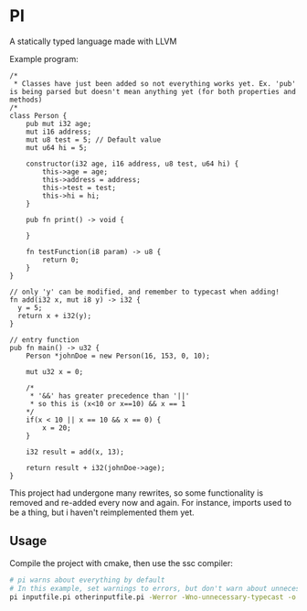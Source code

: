 # PI

A statically typed language made with LLVM

Example program:

```
/*
 * Classes have just been added so not everything works yet. Ex. 'pub' is being parsed but doesn't mean anything yet (for both properties and methods)
/*
class Person {
    pub mut i32 age;
    mut i16 address;
    mut u8 test = 5; // Default value
    mut u64 hi = 5;

    constructor(i32 age, i16 address, u8 test, u64 hi) {
        this->age = age;
        this->address = address;
        this->test = test;
        this->hi = hi;
    }

    pub fn print() -> void {

    }

    fn testFunction(i8 param) -> u8 {
        return 0;
    }
}

// only 'y' can be modified, and remember to typecast when adding!
fn add(i32 x, mut i8 y) -> i32 {
  y = 5;
  return x + i32(y);
}

// entry function
pub fn main() -> u32 {
    Person *johnDoe = new Person(16, 153, 0, 10);

    mut u32 x = 0;

    /*
     * '&&' has greater precedence than '||'
     * so this is (x<10 or x==10) && x == 1
    */
    if(x < 10 || x == 10 && x == 0) {
        x = 20;
    }
    
    i32 result = add(x, 13);

    return result + i32(johnDoe->age);
}
```

This project had undergone many rewrites, so some functionality is removed and re-added every now and again. For instance, imports used to be a thing, but i haven't reimplemented them yet.

## Usage

Compile the project with cmake, then use the ssc compiler:

```bash
# pi warns about everything by default
# In this example, set warnings to errors, but don't warn about unnecessary typecasts
pi inputfile.pi otherinputfile.pi -Werror -Wno-unnecessary-typecast -o main
```
